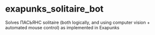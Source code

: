 # exapunks_solitaire_bot
Solves ПАСЬЯНС solitaire (both logically, and using computer vision + automated mouse control) as implemented in Exapunks
